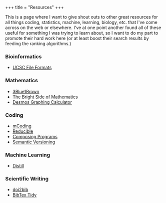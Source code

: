 +++
title = "Resources"
+++

This is a page where I want to give shout outs to other great resources for all things coding, statistics, machine, learning, biology, etc. that I've come across on the web or elsewhere. I've at one point another found all of these useful for something I was trying to learn about, so I want to do my part to promote their hard work here (or at least boost their search results by feeding the ranking algorithms.)

### Bioinformatics
- [UCSC File Formats](https://genome.ucsc.edu/FAQ/FAQformat.html)

### Mathematics
- [3Blue1Brown](https://www.youtube.com/@3blue1brown)
- [The Bright Side of Mathematics](https://www.youtube.com/@brightsideofmaths)
- [Desmos Graphing Calculator](https://www.desmos.com/calculator)

### Coding
- [mCoding](https://www.youtube.com/@mCoding)
- [Reducible](https://www.youtube.com/@Reducible)
- [Composing Programs](https://www.composingprograms.com/)
- [Semantic Versioning](https://semver.org/)

### Machine Learning
- [Distill](https://distill.pub/)

### Scientific Writing
- [doi2bib](https://www.doi2bib.org/)
- [BibTex Tidy](https://flamingtempura.github.io/bibtex-tidy/)